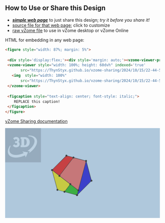 
## How to Use or Share this Design

 - [***simple web page***](<https://ThynStyx.github.io/vzome-sharing/2024/10/15/22-44-51-Hexagon-to-square-conversion/>) to just share this design; *try it before you share it!*
 - [source file for that web page](<https://github.com/ThynStyx/vzome-sharing/edit/main/2024/10/15/22-44-51-Hexagon-to-square-conversion/index.md>); click to customize
 - [raw vZome file](<https://raw.githubusercontent.com/ThynStyx/vzome-sharing/main/2024/10/15/22-44-51-Hexagon-to-square-conversion/Hexagon-to-square-conversion.vZome>) to use in vZome desktop or vZome Online
 
 HTML for embedding in any web page:
 ```html
<figure style="width: 87%; margin: 5%">
  
  <div style='display:flex;'><div style='margin: auto;'><vzome-viewer-previous label='prev step'></vzome-viewer-previous><vzome-viewer-next label='next step'></vzome-viewer-next></div></div>
  <vzome-viewer style="width: 100%; height: 60dvh" indexed='true'
        src="https://ThynStyx.github.io/vzome-sharing/2024/10/15/22-44-51-Hexagon-to-square-conversion/Hexagon-to-square-conversion.vZome" >
    <img  style="width: 100%"
        src="https://ThynStyx.github.io/vzome-sharing/2024/10/15/22-44-51-Hexagon-to-square-conversion/Hexagon-to-square-conversion.png" >
  </vzome-viewer>

  <figcaption style="text-align: center; font-style: italic;">
     REPLACE this caption!
  </figcaption>
</figure>

 ```

[vZome Sharing documentation](https://vzome.github.io/vzome/sharing.html#how-it-works)

![Image](<Hexagon-to-square-conversion.png>)

